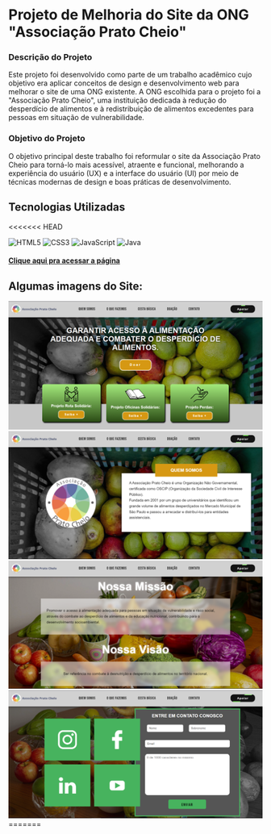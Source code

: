 <h1>Projeto de Melhoria do Site da ONG "Associação Prato Cheio"</h1>
<h3>Descrição do Projeto</h3>
<p>Este projeto foi desenvolvido como parte de um trabalho acadêmico cujo objetivo era aplicar conceitos de design e desenvolvimento web para melhorar o site de uma ONG existente. A ONG escolhida para o projeto foi a "Associação Prato Cheio", uma instituição dedicada à redução do desperdício de alimentos e à redistribuição de alimentos excedentes para pessoas em situação de vulnerabilidade.</p>

<h3>Objetivo do Projeto</h3>
<p>O objetivo principal deste trabalho foi reformular o site da Associação Prato Cheio para torná-lo mais acessível, atraente e funcional, melhorando a experiência do usuário (UX) e a interface do usuário (UI) por meio de técnicas modernas de design e boas práticas de desenvolvimento.</p>
<h2>Tecnologias Utilizadas</h2>
<<<<<<< HEAD

![HTML5](https://img.shields.io/badge/HTML5-E34F26?style=for-the-badge&logo=html5&logoColor=white)
![CSS3](https://img.shields.io/badge/CSS3-1572B6?style=for-the-badge&logo=css3&logoColor=white)
![JavaScript](https://img.shields.io/badge/JavaScript-F7DF1E?style=for-the-badge&logo=javascript&logoColor=black)
![Java](https://img.shields.io/badge/Java-%23ED8B00?style=for-the-badge&logo=java)


<h4><a href="https://dev-gabriell.github.io/ongPrincipal/" target="_blank">Clique aqui pra acessar a página</a></h4>

<h2>Algumas imagens do Site: </h2>

<img src="./img/Pagina principal ong.png" alt="imagem da tela principal do site">
<img src="./img/Page2.png" alt="segunda página do site">
<img src="./img/Page3.png" alt="segunda parte da pagina 2 do site">
<img src="./img/Page4.png" alt="página de contato">
=======
